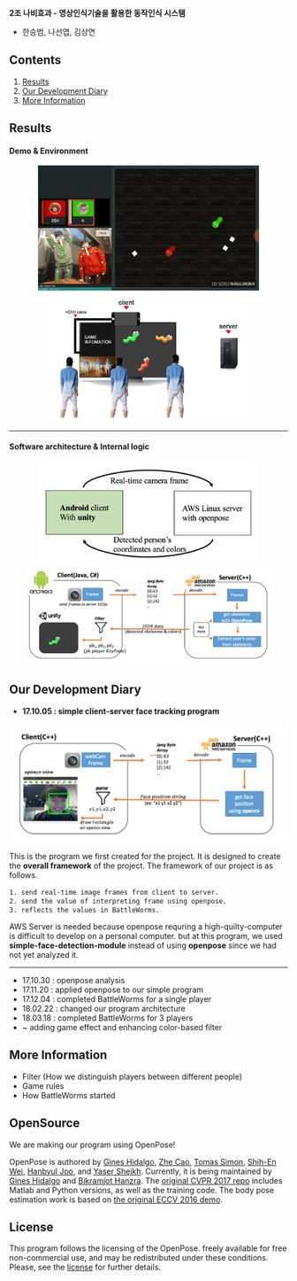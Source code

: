 ﻿
**2조 나비효과 - 영상인식기술을 활용한 동작인식 시스템**
- 한승범, 나선엽, 김상연

## Contents
1. [Results](#results)
2. [Our Development Diary](#our-development-diary)
3. [More Information](#more-information)

## Results

#### Demo & Environment

<p align="center">
    <img src="doc/multi_game.gif", width="400">
    <img src="doc/demo_environment.png", width="360">
</p>

---

#### Software architecture & Internal logic

<p align="center">
    <img src="doc/structure.png", width="400">
    <img src="doc/structure_detail.png", width="450">
</p>

## Our Development Diary

- **17.10.05 : simple client-server face tracking program**

<p align="center">
    <img src="doc/simple_server_client.png", width="600">
</p>

This is the program we first created for the project. 
It is designed to create the **overall framework** of the project. 
The framework of our project is as follows.
   
	1. send real-time image frames from client to server.
	2. send the value of interpreting frame using openpose.
	3. reflects the values in BattleWorms.

AWS Server is needed because openpose requring a high-quilty-computer is difficult to develop on a personal computer. but at this program, we used **simple-face-detection-module** instead of using **openpose** since we had not yet analyzed it.

---

- 17.10.30 : openpose analysis
- 17.11.20 : applied openpose to our simple program
- 17.12.04 : completed BattleWorms for a single player
- 18.02.22 : changed our program architecture
- 18.03.18 : completed BattleWorms for 3 players
- ~ adding game effect and enhancing color-based filter 

## More Information

- Filter (How we distinguish players between different people)
- Game rules
- How BattleWorms started

## OpenSource

We are making our program using OpenPose!

OpenPose is authored by [Gines Hidalgo](https://www.gineshidalgo.com/), [Zhe Cao](http://www.andrew.cmu.edu/user/zhecao), [Tomas Simon](http://www.cs.cmu.edu/~tsimon/), [Shih-En Wei](https://scholar.google.com/citations?user=sFQD3k4AAAAJ&hl=en), [Hanbyul Joo](http://www.cs.cmu.edu/~hanbyulj/), and [Yaser Sheikh](http://www.cs.cmu.edu/~yaser/). Currently, it is being maintained by [Gines Hidalgo](https://www.gineshidalgo.com/) and [Bikramjot Hanzra](https://www.linkedin.com/in/bikz05). The [original CVPR 2017 repo](https://github.com/ZheC/Multi-Person-Pose-Estimation) includes Matlab and Python versions, as well as the training code. The body pose estimation work is based on [the original ECCV 2016 demo](https://github.com/CMU-Perceptual-Computing-Lab/caffe_rtpose).

## License
This program follows the licensing of the OpenPose. freely available for free non-commercial use, and may be redistributed under these conditions. Please, see the [license](LICENSE) for further details. 

